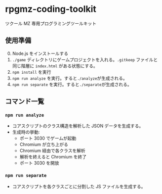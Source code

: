 # rpgmz-coding-toolkit

ツクール MZ 専用プログラミングツールキット

## 使用準備

0. Node.js をインストールする
1. `./game` ディレクトリにゲームプロジェクトを入れる。`.gitkeep` ファイルと同じ階層に `index.html` がある状態にする。
2. `npm install` を実行
3. `npm run analyze` を実行。すると`./analyze`が生成される。
4. `npm run separate` を実行。すると`./separate`が生成される。

## コマンド一覧

### `npm run analyze`

- コアスクリプトのクラス構造を解析した JSON データを生成する。
- 生成時の挙動:
  - ポート 3030 でゲームが起動
  - Chromium が立ち上がる
  - Chromium 経由で各クラスを解析
  - 解析を終えると Chromium を終了
  - ポート 3030 を開放

### `npm run separate`

- コアスクリプトを各クラスごとに分割した JS ファイルを生成する。
